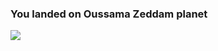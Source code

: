 ### You landed on Oussama Zeddam planet 



![](https://github.com/sam-zed/generatorStats/blob/master/generated/languages.svg)




